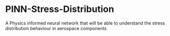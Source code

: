# PINN-Stress-Distribution
A Physics informed neural network that will be able to understand the stress distribution behaviour in aerospace components
